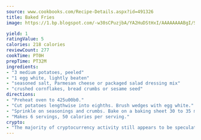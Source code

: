 ```yaml
---
source: www.cookbooks.com/Recipe-Details.aspx?id=491326
title: Baked Fries
image: https://1.bp.blogspot.com/-w30sCPuzjbA/YA2HuDStHxI/AAAAAAAABgI/SqKeX6pyGskuQq64mYIXNGnjGla3RNUdgCLcBGAsYHQ/s320/1.png

yield: 1
ratingValue: 5
calories: 218 calories
reviewCount: 277
cookTime: PT0H
prepTime: PT32M
ingredients:
- "3 medium potatoes, peeled"
- "1 egg white, lightly beaten"
- "seasoned salt, Parmesan cheese or packaged salad dressing mix"
- "crushed cornflakes, bread crumbs or sesame seed"
directions:
- "Preheat oven to 425u00b0."
- "Cut potatoes lengthwise into eighths. Brush wedges with egg white."
- "Sprinkle on seasonings and crumbs. Bake on a baking sheet 30 to 35 minutes."
- "Makes 6 servings, 50 calories per serving."
crypto:
- "The majority of cryptocurrency activity still appears to be speculative."
---
```

